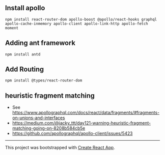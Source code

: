 ## Install apollo

`npm install react-router-dom apollo-boost @apollo/react-hooks graphql apollo-cache-inmemory apollo-client apollo-link-http apollo-fetch moment`

## Adding ant framework

`npm install antd`

## Add Routing

`npm install @types/react-router-dom`

## heuristic fragment matching

- See https://www.apollographql.com/docs/react/data/fragments/#fragments-on-unions-and-interfaces
- https://medium.com/@jacky_ttt/day121-warning-heuristic-fragment-matching-going-on-8208b584cb5e
- https://github.com/apollographql/apollo-client/issues/5423

---

This project was bootstrapped with [Create React App](https://github.com/facebook/create-react-app).
